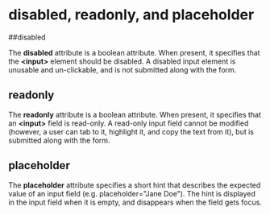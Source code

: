 
# disabled, readonly, and placeholder

##disabled

The **disabled** attribute is a boolean attribute. 
When present, it specifies that the **&lt;input&gt;** element should be disabled. 
A disabled input element is unusable and un-clickable, and is not submitted along with the form.

## readonly

The **readonly** attribute is a boolean attribute. 
When present, it specifies that an **&lt;input&gt;** field is read-only. 
A read-only input field cannot be modified (however, a user can tab to it, highlight it, and copy the text from it), but is submitted along with the form.

## placeholder

The **placeholder** attribute specifies a short hint that describes the expected value of an input field (e.g. placeholder="Jane Doe"). 
The hint is displayed in the input field when it is empty, and disappears when the field gets focus.